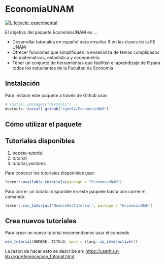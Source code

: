 
# EconomiaUNAM

<!-- badges: start -->
[![Lifecycle: experimental](https://img.shields.io/badge/lifecycle-experimental-orange.svg)](https://lifecycle.r-lib.org/articles/stages.html#experimental)
<!-- badges: end -->


El objetivo del paquete EconomiaUNAM es ...

 - Desarrollar tutoriales en español para enseñar R en las clases de la FE UNAM
 - Ofrecer funciones que simplifiquen la enseñanza de temas complicados de matemáticas, estadística y econometría
 - Tener un conjunto de herramientas que faciliten el aprendizaje de R para todos los estudiantes de la Facultad de Economía

## Instalación

Para instalar este paquete a través de Github usar:

``` r
# install.packages("devtools")
devtools::install_github("cghv94/EconomiaUNAM")
```

## Cómo utilizar el paquete


## Tutoriales disponibles

1) boceto-tutorial
2) tutorial
3) tutorial_vectores

Para conocer los tutoriales disponibles usar:
``` r
learnr::available_tutorials(package = "EconomiaUNAM")
```

Para correr un tutorial disponible en este paquete basta con correr el comando: 

``` r
learnr::run_tutorial("NombreDelTutorial", package = "EconomiaUNAM")
```

## Crea nuevos tutoriales

Para crear un nuevo tutorial recomendamos usar el comando

```r
use_tutorial(NOMBRE, TITULO, open = rlang::is_interactive())
```

La razon de hacer esto se describe en: https://usethis.r-lib.org/reference/use_tutorial.html

